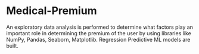 # Medical-Premium
An exploratory data analysis is performed to determine what factors play an important role in determining the premium of the user by using libraries like NumPy, Pandas, Seaborn, Matplotlib. Regression Predictive ML models are built.
